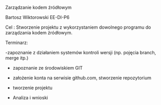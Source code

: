 Zarządzanie kodem źródłowym



Bartosz Wiktorowski EE-DI-P6



Cel : Stworzenie projektu z wykorzystaniem dowolnego programu do zarządzania
kodem źródłowym.



Terminarz:

-zapoznanie z działaniem systemów kontroli wersji (np. pojęcia branch, merge
itp.)

- zapoznanie ze środowiskiem GIT

- założenie konta na serwisie github.com, stworzenie repozytorium

- tworzenie projektu

- Analiza i wnioski
